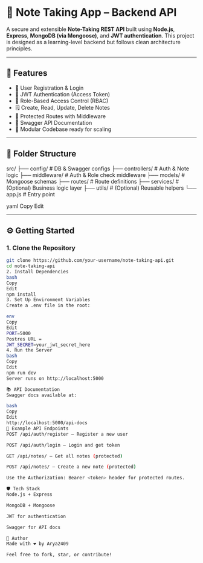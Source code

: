 # 📝 Note Taking App – Backend API

A secure and extensible **Note-Taking REST API** built using **Node.js**, **Express**, **MongoDB (via Mongoose)**, and **JWT authentication**. This project is designed as a learning-level backend but follows clean architecture principles.

---

## 🚀 Features

- 🔐 User Registration & Login
- 🧾 JWT Authentication (Access Token)
- 🧠 Role-Based Access Control (RBAC)
- 🗒️ Create, Read, Update, Delete Notes
- 🚫 Protected Routes with Middleware
- 🧪 Swagger API Documentation
- 🌱 Modular Codebase ready for scaling

---

## 📁 Folder Structure

src/
├── config/ # DB & Swagger configs
├── controllers/ # Auth & Note logic
├── middleware/ # Auth & Role check middleware
├── models/ # Mongoose schemas
├── routes/ # Route definitions
├── services/ # (Optional) Business logic layer
├── utils/ # (Optional) Reusable helpers
└── app.js # Entry point

yaml
Copy
Edit

---

## ⚙️ Getting Started

### 1. Clone the Repository

```bash
git clone https://github.com/your-username/note-taking-api.git
cd note-taking-api
2. Install Dependencies
bash
Copy
Edit
npm install
3. Set Up Environment Variables
Create a .env file in the root:

env
Copy
Edit
PORT=5000
Postres URL = 
JWT_SECRET=your_jwt_secret_here
4. Run the Server
bash
Copy
Edit
npm run dev
Server runs on http://localhost:5000

📚 API Documentation
Swagger docs available at:

bash
Copy
Edit
http://localhost:5000/api-docs
🧪 Example API Endpoints
POST /api/auth/register – Register a new user

POST /api/auth/login – Login and get token

GET /api/notes/ – Get all notes (protected)

POST /api/notes/ – Create a new note (protected)

Use the Authorization: Bearer <token> header for protected routes.

🛡️ Tech Stack
Node.js + Express

MongoDB + Mongoose

JWT for authentication

Swagger for API docs

🙌 Author
Made with ❤️ by Arya2409

Feel free to fork, star, or contribute!